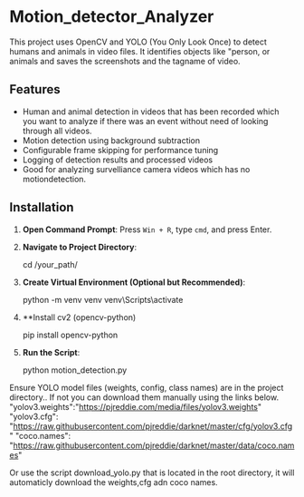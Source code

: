 # Motion_detector_Analyzer
This project uses OpenCV and YOLO (You Only Look Once) to detect humans and animals in video files. It identifies objects like "person, or animals and saves the screenshots and the tagname of video.

## Features

- Human and animal detection in videos that has been recorded which you want to analyze if there was an event without need of looking through all videos.
- Motion detection using background subtraction
- Configurable frame skipping for performance tuning 
- Logging of detection results and processed videos
- Good for analyzing survelliance camera videos which has no motiondetection.

## Installation

1. **Open Command Prompt**: Press `Win + R`, type `cmd`, and press Enter.
2. **Navigate to Project Directory**: 

    cd /your_path/
   
3. **Create Virtual Environment (Optional but Recommended)**:
   
    python -m venv venv
    venv\Scripts\activate
  
4. **Install cv2 (opencv-python)

    pip install opencv-python
   
6. **Run the Script**:
    
    python motion_detection.py
   
Ensure YOLO model files (weights, config, class names) are in the project directory.. If not you can download them manually using the links below.
"yolov3.weights":"https://pjreddie.com/media/files/yolov3.weights"
"yolov3.cfg": "https://raw.githubusercontent.com/pjreddie/darknet/master/cfg/yolov3.cfg"
"coco.names": "https://raw.githubusercontent.com/pjreddie/darknet/master/data/coco.names"

Or use the script download_yolo.py that is located in the root directory, it will automaticly download the weights,cfg adn coco names.
